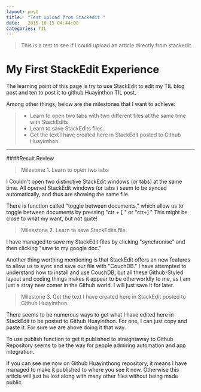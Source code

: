 ```yaml
---
layout: post
title:  "Test upload from Stackedit "
date:   2015-10-15 04:44:00
categories: TIL
---
```


> This is a test to see if I could upload an article directly from stackedit. 

My First StackEdit Experience
=
 The learning point of this page is try to use StackEdit to edit my TIL blog post and ten to post it to github Huayinthon TIL post.

Among other things, below are the milestones that I want to achieve:   
> - Learn to open two tabs with two different files at the same time with StackEdits 
> - Learn to save StackEdits files. 
> - Get the text I have created here in StackEdit posted to Github Huayinthon. 

---

####Result Review 


>Milestone 1.
Learn to open two tabs

I Couldn't open two distinctive StackEdit windows (or tabs) at the same time. All opened StackEdit windows (or tabs ) seem to be synced automatically, and thus are showing the same file. 

There is function called "toggle between documents," which allow us to toggle between documents by pressing "ctr + [ " or "ctr+]." This might be close to what my want, but not quite!    

>Milesstone 2. 
>Learn to save StackEdits file. 

I have managed to save my StackEdit files by clicking "synchronise" and then clicking "save to my google doc."

Another thing worthing mentioning is that StackEdit offers an new features to allow us to sync and save our file with  "CouchDB."  I have attempted to understand how to install and use CouchDB, but all these Github-Styled layout and coding things makes it appear to be otherworldly to me, as I am just a stray new comer in the Github world. I will just save it for later. 

>Milestone 3. 
>Get the text I have created here in StackEdit posted to Github Huayinthon. 

There seems to be numerous ways to get what I have edited here in StackEdit to be posted to Github Huayinthon. For one, I can just copy and paste it. For sure we are above doing it that way.

To use publish function to get it published to straightaway to Github Repository seems to be the way for people admiring automation and app integration. 

If you can see me now on Github Huayinthong repository, it means I have managed to make it published to where you see it now. Otherwise this article will just be lost along with many other files without being made public.   